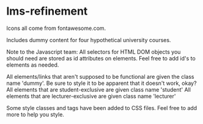 # lms-refinement

Icons all come from fontawesome.com.

Includes dummy content for four hypothetical university courses.

Note to the Javascript team: All selectors for HTML DOM objects you should need are stored as id attributes on elements. Feel free to add id's to elements as needed.

All elements/links that aren't supposed to be functional are given the class name 'dummy'. Be sure to style it to be apparent that it doesn't work, okay?
All elements that are student-exclusive are given class name 'student'
All elements that are lecturer-exclusive are given class name 'lecturer'

Some style classes and tags have been added to CSS files. Feel free to add more to help you style.